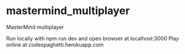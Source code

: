 # mastermind_multiplayer
MasterMind multiplayer

Run locally with npm run dev and open browser at localhost:3000
Play online at codespaghetti.herokuapp.com
